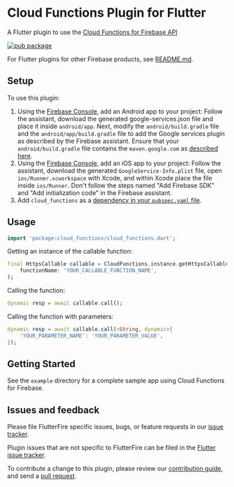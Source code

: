 # Cloud Functions Plugin for Flutter

A Flutter plugin to use the [Cloud Functions for Firebase API](https://firebase.google.com/docs/functions/callable)

[![pub package](https://img.shields.io/pub/v/cloud_functions.svg)](https://pub.dartlang.org/packages/cloud_functions)

For Flutter plugins for other Firebase products, see [README.md](https://github.com/FirebaseExtended/flutterfire/blob/master/README.md).

## Setup

To use this plugin:

1. Using the [Firebase Console](http://console.firebase.google.com/), add an Android app to your project:
Follow the assistant, download the generated google-services.json file and place it inside `android/app`. Next,
modify the `android/build.gradle` file and the `android/app/build.gradle` file to add the Google services plugin
as described by the Firebase assistant. Ensure that your `android/build.gradle` file contains the
`maven.google.com` as [described here](https://firebase.google.com/docs/android/setup#add_the_sdk).
1. Using the [Firebase Console](http://console.firebase.google.com/), add an iOS app to your project:
Follow the assistant, download the generated `GoogleService-Info.plist` file, open `ios/Runner.xcworkspace`
with Xcode, and within Xcode place the file inside `ios/Runner`. Don't follow the steps named
"Add Firebase SDK" and "Add initialization code" in the Firebase assistant.
1. Add `cloud_functions` as a [dependency in your `pubspec.yaml` file](https://flutter.io/platform-plugins/).

## Usage

```dart
import 'package:cloud_functions/cloud_functions.dart';
```

Getting an instance of the callable function:

```dart
final HttpsCallable callable = CloudFunctions.instance.getHttpsCallable(
    functionName: 'YOUR_CALLABLE_FUNCTION_NAME',
);
```

Calling the function:

```dart
dynamic resp = await callable.call();
```

Calling the function with parameters:

```dart
dynamic resp = await callable.call(<String, dynamic>{
    'YOUR_PARAMETER_NAME': 'YOUR_PARAMETER_VALUE',
});
```

## Getting Started

See the `example` directory for a complete sample app using Cloud Functions for Firebase.

## Issues and feedback

Please file FlutterFire specific issues, bugs, or feature requests in our [issue tracker](https://github.com/FirebaseExtended/flutterfire/issues/new).

Plugin issues that are not specific to FlutterFire can be filed in the [Flutter issue tracker](https://github.com/flutter/flutter/issues/new).

To contribute a change to this plugin,
please review our [contribution guide](https://github.com/FirebaseExtended/flutterfire/blob/master/CONTRIBUTING.md),
and send a [pull request](https://github.com/FirebaseExtended/flutterfire/pulls).
